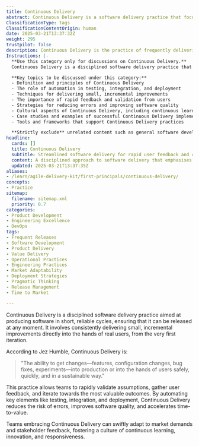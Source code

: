 ```yaml
---
title: Continuous Delivery
abstract: Continuous Delivery is a software delivery practice that focuses on producing software in short, reliable cycles, enabling teams to release updates at any time. Originating from the need for more efficient and responsive software development processes, it involves delivering small, incremental improvements directly to users from the initial stages of development. This approach, as defined by Jez Humble, emphasises the ability to safely and quickly implement changes—such as new features, configuration adjustments, and bug fixes—into production. The importance of Continuous Delivery lies in its capacity to facilitate rapid validation of assumptions and collection of user feedback, which are crucial for refining products and achieving valuable outcomes. By automating essential processes like testing, integration, and deployment, Continuous Delivery not only mitigates the risk of errors but also enhances software quality and accelerates the time it takes to deliver value to users. Teams that adopt this practice can more effectively respond to market demands and stakeholder input, thereby fostering a culture of continuous learning, innovation, and adaptability within their organisations.
ClassificationType: tags
ClassificationContentOrigin: human
date: 2025-03-21T13:37:32Z
weight: 295
trustpilot: false
description: Continuous Delivery is the practice of frequently delivering small increments of valuable product directly to real users, enabling rapid feedback, validation, and continuous improvement from the very first iteration.
Instructions: |-
  **Use this category only for discussions on Continuous Delivery.**  
  Continuous Delivery is a disciplined software delivery practice that focuses on producing software in short, reliable cycles, ensuring that it can be released at any moment. The purpose of this category is to explore the principles, practices, and benefits of Continuous Delivery, emphasising its role in enhancing software quality and responsiveness to user needs.

  **Key topics to be discussed under this category:**
  - Definition and principles of Continuous Delivery
  - The role of automation in testing, integration, and deployment
  - Techniques for delivering small, incremental improvements
  - The importance of rapid feedback and validation from users
  - Strategies for reducing errors and improving software quality
  - Cultural aspects of Continuous Delivery, including continuous learning and innovation
  - Case studies and examples of successful Continuous Delivery implementations
  - Tools and frameworks that support Continuous Delivery practices

  **Strictly exclude** unrelated content such as general software development practices that do not specifically address Continuous Delivery, discussions on unrelated methodologies (e.g., Agile without a focus on delivery), or misinterpretations of Continuous Delivery principles.
headline:
  cards: []
  title: Continuous Delivery
  subtitle: Streamlined software delivery for rapid user feedback and continuous improvement through reliable, incremental releases.
  content: A disciplined approach to software delivery that emphasises frequent, incremental releases directly to users, enabling swift validation of ideas and continuous enhancement. Posts should explore automation in testing and deployment, user feedback mechanisms, risk management, and strategies for fostering a culture of innovation and responsiveness.
  updated: 2025-03-21T13:37:35Z
aliases:
- /learn/agile-delivery-kit/first-principals/continuous-delivery/
concepts:
- Practice
sitemap:
  filename: sitemap.xml
  priority: 0.7
categories:
- Product Development
- Engineering Excellence
- DevOps
tags:
- Frequent Releases
- Software Development
- Product Delivery
- Value Delivery
- Operational Practices
- Engineering Practices
- Market Adaptability
- Deployment Strategies
- Pragmatic Thinking
- Release Management
- Time to Market

---
```

Continuous Delivery is a disciplined software delivery practice aimed at producing software in short, reliable cycles, ensuring that it can be released at any moment. It involves consistently delivering small, incremental improvements directly into the hands of real users, from the very first iteration.

According to Jez Humble, Continuous Delivery is:

> "The ability to get changes—features, configuration changes, bug fixes, experiments—into production or into the hands of users safely, quickly, and in a sustainable way."

This practice allows teams to rapidly validate assumptions, gather user feedback, and iterate towards the most valuable outcomes. By automating key elements like testing, integration, and deployment, Continuous Delivery reduces the risk of errors, improves software quality, and accelerates time-to-value.

Teams embracing Continuous Delivery can swiftly adapt to market demands and stakeholder feedback, fostering a culture of continuous learning, innovation, and responsiveness.
